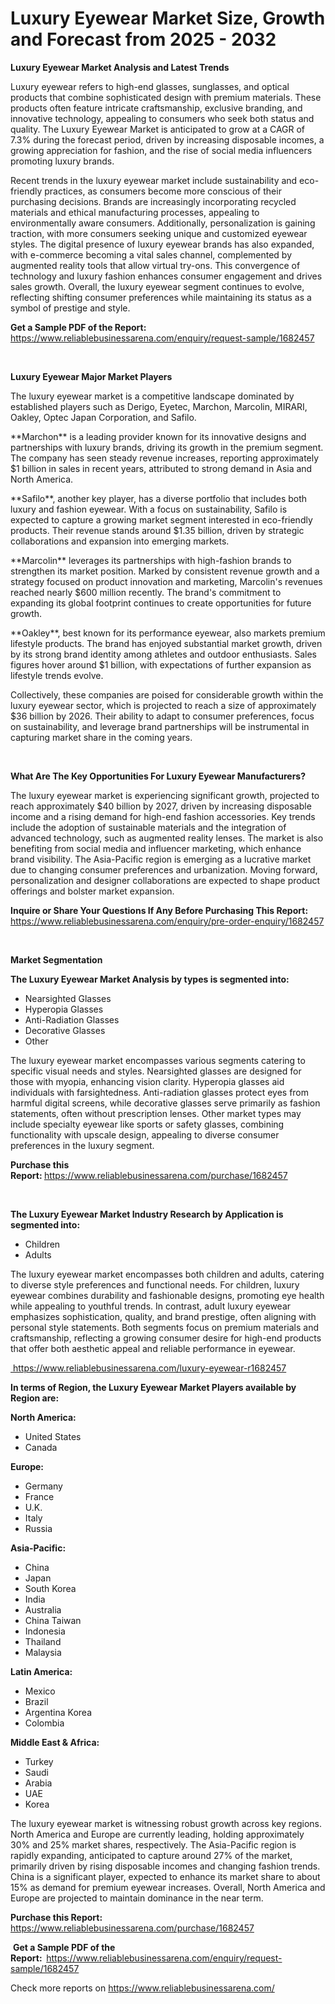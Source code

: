 <p><h1>Luxury Eyewear Market Size, Growth and Forecast from 2025 - 2032</h1></p><p><strong>Luxury Eyewear Market Analysis and Latest Trends</strong></p>
<p><p>Luxury eyewear refers to high-end glasses, sunglasses, and optical products that combine sophisticated design with premium materials. These products often feature intricate craftsmanship, exclusive branding, and innovative technology, appealing to consumers who seek both status and quality. The Luxury Eyewear Market is anticipated to grow at a CAGR of 7.3% during the forecast period, driven by increasing disposable incomes, a growing appreciation for fashion, and the rise of social media influencers promoting luxury brands.</p><p>Recent trends in the luxury eyewear market include sustainability and eco-friendly practices, as consumers become more conscious of their purchasing decisions. Brands are increasingly incorporating recycled materials and ethical manufacturing processes, appealing to environmentally aware consumers. Additionally, personalization is gaining traction, with more consumers seeking unique and customized eyewear styles. The digital presence of luxury eyewear brands has also expanded, with e-commerce becoming a vital sales channel, complemented by augmented reality tools that allow virtual try-ons. This convergence of technology and luxury fashion enhances consumer engagement and drives sales growth. Overall, the luxury eyewear segment continues to evolve, reflecting shifting consumer preferences while maintaining its status as a symbol of prestige and style.</p></p>
<p><strong>Get a Sample PDF of the Report:&nbsp;</strong> <a href="https://www.reliablebusinessarena.com/enquiry/request-sample/1682457?utm_campaign=2120&utm_medium=2&utm_source=Github&utm_content=ia&utm_term=09022025&utm_id=luxury-eyewear">https://www.reliablebusinessarena.com/enquiry/request-sample/1682457</a></p>
<p>&nbsp;</p>
<p><strong>Luxury Eyewear Major Market Players</strong></p>
<p><p>The luxury eyewear market is a competitive landscape dominated by established players such as Derigo, Eyetec, Marchon, Marcolin, MIRARI, Oakley, Optec Japan Corporation, and Safilo. </p><p>**Marchon** is a leading provider known for its innovative designs and partnerships with luxury brands, driving its growth in the premium segment. The company has seen steady revenue increases, reporting approximately $1 billion in sales in recent years, attributed to strong demand in Asia and North America.</p><p>**Safilo**, another key player, has a diverse portfolio that includes both luxury and fashion eyewear. With a focus on sustainability, Safilo is expected to capture a growing market segment interested in eco-friendly products. Their revenue stands around $1.35 billion, driven by strategic collaborations and expansion into emerging markets.</p><p>**Marcolin** leverages its partnerships with high-fashion brands to strengthen its market position. Marked by consistent revenue growth and a strategy focused on product innovation and marketing, Marcolin's revenues reached nearly $600 million recently. The brand's commitment to expanding its global footprint continues to create opportunities for future growth.</p><p>**Oakley**, best known for its performance eyewear, also markets premium lifestyle products. The brand has enjoyed substantial market growth, driven by its strong brand identity among athletes and outdoor enthusiasts. Sales figures hover around $1 billion, with expectations of further expansion as lifestyle trends evolve.</p><p>Collectively, these companies are poised for considerable growth within the luxury eyewear sector, which is projected to reach a size of approximately $36 billion by 2026. Their ability to adapt to consumer preferences, focus on sustainability, and leverage brand partnerships will be instrumental in capturing market share in the coming years.</p></p>
<p>&nbsp;</p>
<p><strong>What Are The Key Opportunities For Luxury Eyewear Manufacturers?</strong></p>
<p><p>The luxury eyewear market is experiencing significant growth, projected to reach approximately $40 billion by 2027, driven by increasing disposable income and a rising demand for high-end fashion accessories. Key trends include the adoption of sustainable materials and the integration of advanced technology, such as augmented reality lenses. The market is also benefiting from social media and influencer marketing, which enhance brand visibility. The Asia-Pacific region is emerging as a lucrative market due to changing consumer preferences and urbanization. Moving forward, personalization and designer collaborations are expected to shape product offerings and bolster market expansion.</p></p>
<p><strong>Inquire or Share Your Questions If Any Before Purchasing This Report:</strong> <a href="https://www.reliablebusinessarena.com/enquiry/pre-order-enquiry/1682457?utm_campaign=2120&utm_medium=2&utm_source=Github&utm_content=ia&utm_term=09022025&utm_id=luxury-eyewear">https://www.reliablebusinessarena.com/enquiry/pre-order-enquiry/1682457</a></p>
<p>&nbsp;</p>
<p><strong>Market Segmentation</strong></p>
<p><strong>The Luxury Eyewear Market Analysis by types is segmented into:</strong></p>
<p><ul><li>Nearsighted Glasses</li><li>Hyperopia Glasses</li><li>Anti-Radiation Glasses</li><li>Decorative Glasses</li><li>Other</li></ul></p>
<p><p>The luxury eyewear market encompasses various segments catering to specific visual needs and styles. Nearsighted glasses are designed for those with myopia, enhancing vision clarity. Hyperopia glasses aid individuals with farsightedness. Anti-radiation glasses protect eyes from harmful digital screens, while decorative glasses serve primarily as fashion statements, often without prescription lenses. Other market types may include specialty eyewear like sports or safety glasses, combining functionality with upscale design, appealing to diverse consumer preferences in the luxury segment.</p></p>
<p><strong>Purchase this Report:&nbsp;</strong><a href="https://www.reliablebusinessarena.com/purchase/1682457?utm_campaign=2120&utm_medium=2&utm_source=Github&utm_content=ia&utm_term=09022025&utm_id=luxury-eyewear">https://www.reliablebusinessarena.com/purchase/1682457</a></p>
<p>&nbsp;</p>
<p><strong>The Luxury Eyewear Market Industry Research by Application is segmented into:</strong></p>
<p><ul><li>Children</li><li>Adults</li></ul></p>
<p><p>The luxury eyewear market encompasses both children and adults, catering to diverse style preferences and functional needs. For children, luxury eyewear combines durability and fashionable designs, promoting eye health while appealing to youthful trends. In contrast, adult luxury eyewear emphasizes sophistication, quality, and brand prestige, often aligning with personal style statements. Both segments focus on premium materials and craftsmanship, reflecting a growing consumer desire for high-end products that offer both aesthetic appeal and reliable performance in eyewear.</p></p>
<p><a href="https://www.reliablebusinessarena.com/luxury-eyewear-r1682457?utm_campaign=2120&utm_medium=2&utm_source=Github&utm_content=ia&utm_term=09022025&utm_id=luxury-eyewear">&nbsp;https://www.reliablebusinessarena.com/luxury-eyewear-r1682457</a></p>
<p><strong>In terms of Region, the Luxury Eyewear Market Players available by Region are:</strong></p>
<p>
    <p> <strong> North America: </strong>
        <ul>
            <li>United States</li>
            <li>Canada</li>
        </ul>
        </p> 
    <p> <strong> Europe: </strong>
        <ul>
            <li>Germany</li>
            <li>France</li>
            <li>U.K.</li>
            <li>Italy</li>
            <li>Russia</li>
        </ul>
        </p> 
    <p> <strong> Asia-Pacific: </strong>
        <ul>
            <li>China</li>
            <li>Japan</li>
            <li>South Korea</li>
            <li>India</li>
            <li>Australia</li>
            <li>China Taiwan</li>
            <li>Indonesia</li>
            <li>Thailand</li>
            <li>Malaysia</li>
        </ul>
        </p> 
    <p> <strong> Latin America: </strong>
        <ul>
            <li>Mexico</li>
            <li>Brazil</li>
            <li>Argentina Korea</li>
            <li>Colombia</li>
        </ul>
        </p> 
    <p> <strong> Middle East & Africa: </strong>
        <ul>
            <li>Turkey</li>
            <li>Saudi</li>
            <li>Arabia</li>
            <li>UAE</li>
            <li>Korea</li>
        </ul>
    </p>
    </p>
<p><p>The luxury eyewear market is witnessing robust growth across key regions. North America and Europe are currently leading, holding approximately 30% and 25% market shares, respectively. The Asia-Pacific region is rapidly expanding, anticipated to capture around 27% of the market, primarily driven by rising disposable incomes and changing fashion trends. China is a significant player, expected to enhance its market share to about 15% as demand for premium eyewear increases. Overall, North America and Europe are projected to maintain dominance in the near term.</p></p>
<p><strong>Purchase this Report: </strong><a href="https://www.reliablebusinessarena.com/purchase/1682457?utm_campaign=2120&utm_medium=2&utm_source=Github&utm_content=ia&utm_term=09022025&utm_id=luxury-eyewear">https://www.reliablebusinessarena.com/purchase/1682457</a></p>
<p>&nbsp;<strong>Get a Sample PDF of the Report:&nbsp;&nbsp;</strong><a href="https://www.reliablebusinessarena.com/enquiry/request-sample/1682457?utm_campaign=2120&utm_medium=2&utm_source=Github&utm_content=ia&utm_term=09022025&utm_id=luxury-eyewear">https://www.reliablebusinessarena.com/enquiry/request-sample/1682457</a></p>
<p><strong></strong></p>
<p>Check more reports on <a href="https://www.reliablebusinessarena.com/?utm_campaign=2120&utm_medium=2&utm_source=Github&utm_content=ia&utm_term=09022025&utm_id=luxury-eyewear">https://www.reliablebusinessarena.com/</a></p>